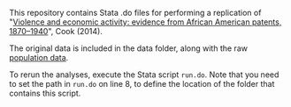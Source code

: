 This repository contains Stata .do files for performing a replication of "[Violence and economic activity: evidence from African
American patents, 1870–1940](https://link.springer.com/article/10.1007/s10887-014-9102-z)", Cook (2014).

The original data is included in the data folder, along with the raw [population data](https://www.census.gov/content/dam/Census/library/working-papers/2002/demo/POP-twps0056.pdf).

To rerun the analyses, execute the Stata script `run.do`. 
Note that you need to set the path in `run.do` on line 8, to define the location of the folder that contains this script.